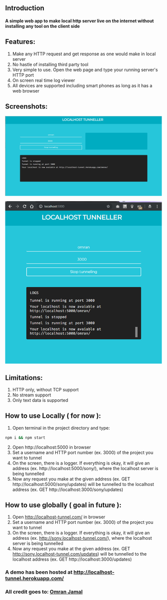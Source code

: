 ## Introduction
#### A simple web app to make local http server live on the internet without installing any tool on the client side

## Features:
1. Make any HTTP request and get response as one would make in local server
2. No hastle of installing third party tool
3. Very simple to use. Open the web page and type your running server's HTTP port
4. On screen real time log viewer
5. All devices are supported including smart phones as long as it has a web browser

## Screenshots:

![SS1](./screenshots/omran-desktop-heroku.png?raw=true "Desktop Version Hosted on Heroku")

![SS2](./screenshots/screenshot-chrome-local.png?raw=true "Desktop Version MD Hosted on Localhost")

## Limitations:
1. HTTP only, without TCP support
2. No stream support
3. Only text data is supported

## How to use Locally ( for now ):
1. Open terminal in the project directory and type:
```bash
npm i && npm start
```
2. Open http://localhost:5000 in browser
3. Set a username and HTTP port number (ex. 3000) of the project you want to tunnel
4. On the screen, there is a logger. If everything is okay, it will give an address (ex. http://localhost:5000/sony/), where the localhost server is being tunnelled
5. Now any request you make at the given address (ex. GET http://localhost:5000/sony/updates) will be tunnelled to the localhost address (ex. GET http://localhost:3000/sony/updates)


## How to use globally ( goal in future ):
1. Open http://localhost-tunnel.com/ in browser
2. Set a username and HTTP port number (ex. 3000) of the project you want to tunnel
3. On the screen, there is a logger. If everything is okay, it will give an address (ex. http://sony.localhost-tunnel.com/), where the localhost server is being tunnelled
4. Now any request you make at the given address (ex. GET http://sony.localhost-tunnel.com/updates) will be tunnelled to the localhost address (ex. GET http://localhost:3000/updates)

### A demo has been hosted at http://localhost-tunnel.herokuapp.com/

### All credit goes to: [Omran Jamal](https://github.com/omranjamal)